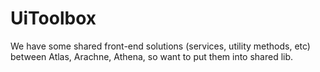 # UiToolbox
We have some shared front-end solutions (services, utility methods, etc) between Atlas, Arachne, Athena, so want to put them into shared lib.
